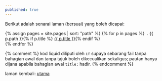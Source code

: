 ```yaml
---
published: true
---
```


Berikut adalah senarai laman (bersuai) yang boleh dicapai:

{% assign pages = site.pages | sort: "path" %}
{% for p in pages %}
&nbsp;. {{ p.path }}{% if p.title %}
<a href="{{ p.url }}">{{ p.title }}</a>{% endif %}<br>{% endfor %}

{% comment %}
kod liquid diliputi oleh `if` supaya sebarang fail tanpa
bahagian awal dan tanpa tajuk boleh dikecualikan sekaligus;
pautan hanya dijana apabila bahagian awal `title:` hadir.
{% endcomment %}

laman kembali: [utama][0]

  [0]: index.md
